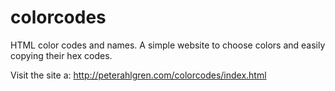 # colorcodes
HTML color codes and names. A simple website to choose colors and easily copying their hex codes.

Visit the site a: http://peterahlgren.com/colorcodes/index.html


